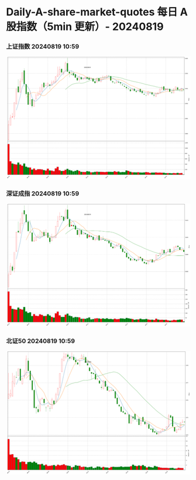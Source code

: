 
# Daily-A-share-market-quotes 每日 A 股指数（5min 更新）- 20240819

### 上证指数 20240819 10:59
![](./fig/2024/8/20240819-sh000001.png)

### 深证成指 20240819 10:59
![](./fig/2024/8/20240819-sz399001.png)

### 北证50 20240819 10:59
![](./fig/2024/8/20240819-bj899050.png)
